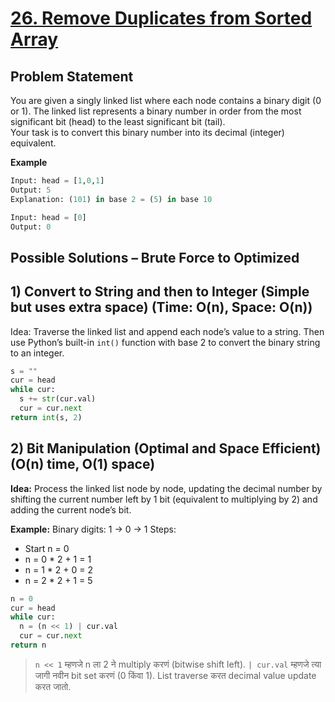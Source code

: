 # [26. Remove Duplicates from Sorted Array](https://leetcode.com/problems/remove-duplicates-from-sorted-array/description/)

## Problem Statement
You are given a singly linked list where each node contains a binary digit (0 or 1). The linked list represents a binary number in order from the most significant bit (head) to the least significant bit (tail).  
Your task is to convert this binary number into its decimal (integer) equivalent.  

**Example**
```python
Input: head = [1,0,1]
Output: 5
Explanation: (101) in base 2 = (5) in base 10
```
```python
Input: head = [0]
Output: 0
```
## Possible Solutions – Brute Force to Optimized
## 1) Convert to String and then to Integer (Simple but uses extra space) (Time: O(n), Space: O(n))
Idea: Traverse the linked list and append each node’s value to a string. Then use Python’s built-in `int()` function with base 2 to convert the binary string to an integer.
```python
s = ""
cur = head
while cur:
  s += str(cur.val)
  cur = cur.next
return int(s, 2)
```

## 2) Bit Manipulation (Optimal and Space Efficient) (O(n) time, O(1) space) 
**Idea:** Process the linked list node by node, updating the decimal number by shifting the current number left by 1 bit (equivalent to multiplying by 2) and adding the current node’s bit.  

**Example:**
Binary digits: 1 → 0 → 1
Steps:
- Start n = 0
- n = 0 * 2 + 1 = 1
- n = 1 * 2 + 0 = 2
- n = 2 * 2 + 1 = 5
```python
n = 0
cur = head
while cur:
  n = (n << 1) | cur.val
  cur = cur.next
return n
```
> `n << 1` म्हणजे n ला 2 ने multiply करणं (bitwise shift left).
> `| cur.val` म्हणजे त्या जागी नवीन bit set करणं (0 किंवा 1).
> List traverse करत decimal value update करत जातो.

